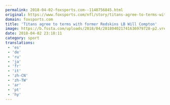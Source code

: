 ```yaml
---
permalink: 2018-04-02-foxsports.com--1140756845.html
original: https://www.foxsports.com/nfl/story/titans-agree-to-terms-with-former-redskins-lb-will-compton-040218
domain: foxsports.com
title: 'Titans agree to terms with former Redskins LB Will Compton'
image: https://b.fssta.com/uploads/2018/04/201804021741636979728-p2.vresize.1200.630.high.59.jpeg
date: 2018-04-02 23:18:11
category: sport
translations: 
 - 'es'
 - 'de'
 - 'ru'
 - 'ja'
 - 'fr'
 - 'it'
 - 'zh-CN'
 - 'zh-TW'
 - 'ar'
 - 'pt'
 - 'hy'
---
```


